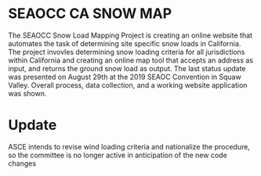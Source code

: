 # SEAOCC CA SNOW MAP
The SEAOCC Snow Load Mapping Project is creating an online website that automates the task of determining site specific snow loads in California.
The project invovles determining snow loading criteria for all jurisdictions within California and creating an online map tool that accepts an address as input, and returns the ground snow load as output.
The last status update was presented on August 29th at the 2019 SEAOC Convention in Squaw Valley. Overall process, data collection, and a working website application was shown.

# Update
ASCE intends to revise wind loading criteria and nationalize the procedure, so the committee is no longer active in anticipation of the new code changes
